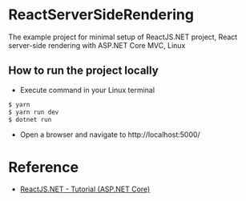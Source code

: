 # ReactServerSideRendering

The example project for minimal setup of ReactJS.NET project, React server-side rendering with ASP.NET Core MVC, Linux

## How to run the project locally
- Execute command in your Linux terminal
```sh
$ yarn 
$ yarn run dev
$ dotnet run
```
- Open a browser and navigate to http://localhost:5000/


# Reference
- [ReactJS.NET - Tutorial (ASP.NET Core) ](https://reactjs.net/tutorials/aspnetcore.html)
